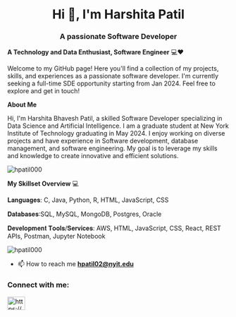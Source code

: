 <h1 align="center">Hi 👋, I'm Harshita Patil</h1>
<h3 align="center">A passionate Software Developer</h3>

**A Technology and Data Enthusiast, Software Engineer** 💻❤️

Welcome to my GitHub page! Here you'll find a collection of my projects, skills, and experiences as a passionate software developer. I'm currently seeking a full-time SDE opportunity starting from Jan 2024. Feel free to explore and get in touch!

**About Me**

Hi, I'm Harshita Bhavesh Patil, a skilled Software Developer specializing in Data Science and Artificial Intelligence. I am a graduate student at New York Institute of Technology graduating in May 2024. I enjoy working on diverse projects and have experience in Software development, database management, and software engineering. My goal is to leverage my skills and knowledge to create innovative and efficient solutions.

<p align="left"> <img src="https://komarev.com/ghpvc/?username=hpatil000&label=Profile%20views&color=0e75b6&style=flat" alt="hpatil000" /> </p>



**My Skillset Overview** 💻


𝐋𝐚𝐧𝐠𝐮𝐚𝐠𝐞𝐬: C, Java, Python, R, HTML, JavaScript, CSS

𝐃𝐚𝐭𝐚𝐛𝐚𝐬𝐞𝐬:SQL, MySQL, MongoDB, Postgres, Oracle 

𝐃𝐞𝐯𝐞𝐥𝐨𝐩𝐦𝐞𝐧𝐭 𝐓𝐨𝐨𝐥𝐬/𝐒𝐞𝐫𝐯𝐢𝐜𝐞𝐬: AWS, HTML, JavaScript, CSS, React, REST APIs, Postman, Jupyter Notebook

<p align="left"> <img src="https://komarev.com/ghpvc/?username=hpatil000&label=Profile%20views&color=0e75b6&style=flat" alt="hpatil000" /> </p>

- 📫 How to reach me **hpatil02@nyit.edu**

<h3 align="left">Connect with me:</h3>
<p align="left">
<a href="https://linkedin.com/in/https://www.linkedin.com/in/harshitapatil/" target="blank"><img align="center" src="https://raw.githubusercontent.com/rahuldkjain/github-profile-readme-generator/master/src/images/icons/Social/linked-in-alt.svg" alt="https://www.linkedin.com/in/harshitapatil/" height="30" width="40" /></a>
</p>
